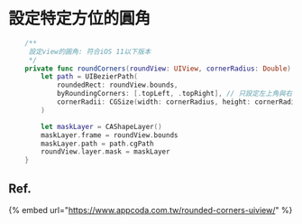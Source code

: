 # 設定特定方位的圓角

```swift
    /**
     設定view的圓角: 符合iOS 11以下版本
     */
    private func roundCorners(roundView: UIView, cornerRadius: Double) {
        let path = UIBezierPath(
            roundedRect: roundView.bounds,
            byRoundingCorners: [.topLeft, .topRight], // 只設定左上角與右上角
            cornerRadii: CGSize(width: cornerRadius, height: cornerRadius)
        )

        let maskLayer = CAShapeLayer()
        maskLayer.frame = roundView.bounds
        maskLayer.path = path.cgPath
        roundView.layer.mask = maskLayer
    }
```

## Ref.

{% embed url="https://www.appcoda.com.tw/rounded-corners-uiview/" %}



